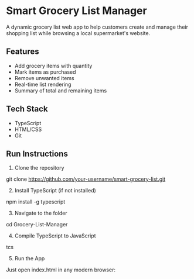# Smart Grocery List Manager

A dynamic grocery list web app to help customers create and manage their shopping list while browsing a local supermarket's website.

## Features
- Add grocery items with quantity
- Mark items as purchased
- Remove unwanted items
- Real-time list rendering
- Summary of total and remaining items

## Tech Stack
- TypeScript
- HTML/CSS
- Git

## Run Instructions

1.  Clone the repository


git clone https://github.com/your-username/smart-grocery-list.git

2. Install TypeScript (if not installed)

npm install -g typescript
 
3. Navigate to the folder

cd Grocery-List-Manager

4. Compile TypeScript to JavaScript

tcs

5. Run the App

Just open index.html in any modern browser:
